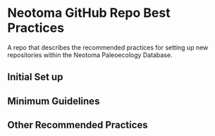 # Neotoma GitHub Repo Best Practices
A repo that describes the recommended practices for setting up new repositories within the Neotoma Paleoecology Database.

## Initial Set up

## Minimum Guidelines

## Other Recommended Practices